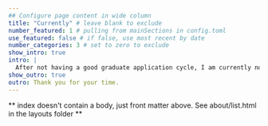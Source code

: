 ```yaml
---
## Configure page content in wide column
title: "Currently" # leave blank to exclude
number_featured: 1 # pulling from mainSections in config.toml
use_featured: false # if false, use most recent by date
number_categories: 3 # set to zero to exclude
show_intro: true
intro: |
  After not having a good graduate application cycle, I am currently not working or affiliated with any institution. I use this time to further advance my coding skills, my French, and complete the projects I had planned previously.
show_outro: true
outro: Thank you for your time. 
---
```


** index doesn't contain a body, just front matter above.
See about/list.html in the layouts folder **